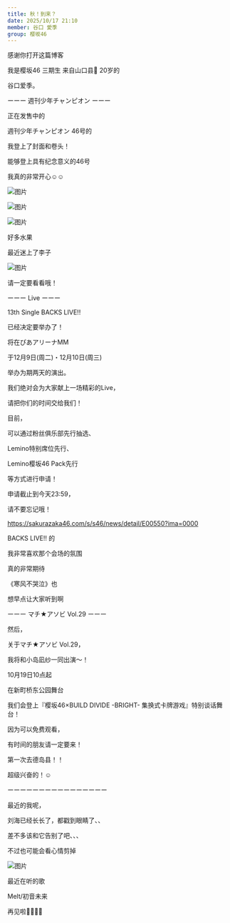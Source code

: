 ```yaml
---
title: 秋！到来？
date: 2025/10/17 21:10
member: 谷口 愛季
group: 樱坂46
---
```


感谢你打开这篇博客








我是樱坂46 三期生 来自山口县🐡 20岁的

谷口爱季。
















ーーー 週刊少年チャンピオン ーーー




正在发售中的

週刊少年チャンピオン 46号的

我登上了封面和卷头！


能够登上具有纪念意义的46号

我真的非常开心☺️☺️





![图片](https://sakurazaka46.com/files/14/diary/s46/blog/moblog/202510/mobeUwyYE.jpg)


![图片](https://sakurazaka46.com/files/14/diary/s46/blog/moblog/202510/mobpEdTUe.jpg)


![图片](https://sakurazaka46.com/files/14/diary/s46/blog/moblog/202510/mobDCWaBl.jpg)

好多水果

最近迷上了李子




![图片](https://sakurazaka46.com/files/14/diary/s46/blog/moblog/202510/mobAknRq7.jpg)



请一定要看看哦！







ーーー Live ーーー




13th Single BACKS LIVE!!

已经决定要举办了！




将在ぴあアリーナMM

于12月9日(周二)・12月10日(周三)

举办为期两天的演出。





我们绝对会为大家献上一场精彩的Live，

请把你们的时间交给我们！





目前，

可以通过粉丝俱乐部先行抽选、

Lemino特别席位先行、

Lemino樱坂46 Pack先行

等方式进行申请！


申请截止到今天23:59，

请不要忘记哦！





https://sakurazaka46.com/s/s46/news/detail/E00550?ima=0000





BACKS LIVE!! 的

我非常喜欢那个会场的氛围


真的非常期待




《寒风不哭泣》也

想早点让大家听到啊







ーーー マチ★アソビ Vol.29 ーーー




然后，

关于マチ★アソビ Vol.29，

我将和小岛凪纱一同出演〜！





10月19日10点起

在新町桥东公园舞台

我们会登上『樱坂46×BUILD DIVIDE -BRIGHT- 集换式卡牌游戏』特别谈话舞台！



因为可以免费观看，

有时间的朋友请一定要来！





第一次去德岛县！！

超级兴奋的！☺️






ーーーーーーーーーーーーーーーー





最近的我呢，

刘海已经长长了，都戳到眼睛了、、


差不多该和它告别了吧、、、





不过也可能会看心情剪掉




![图片](https://sakurazaka46.com/files/14/diary/s46/blog/moblog/202510/mob83TCQW.jpg)




最近在听的歌

Melt/初音未来







再见啦👋🏻👋🏻